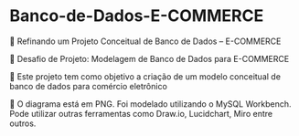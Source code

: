 # Banco-de-Dados-E-COMMERCE

🚀 Refinando um Projeto Conceitual de Banco de Dados – E-COMMERCE

📌 Desafio de Projeto: Modelagem de Banco de Dados para E-COMMERCE

📖 Este projeto tem como objetivo a criação de um modelo conceitual de banco de dados para comércio eletrônico

🎨 O diagrama está em PNG. Foi modelado utilizando o MySQL Workbench. Pode utilizar outras ferramentas como Draw.io, Lucidchart, Miro entre outros.

